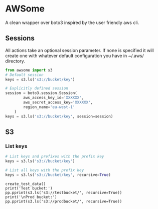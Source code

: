 # AWSome
A clean wrapper over boto3 inspired by the user friendly aws cli.

## Sessions
All actions take an optional session parameter. If none is specified it will create one with whatever default configuration you have in ~/.aws/ directory.

```python
from awsome import s3
# Default session
keys = s3.ls('s3://bucket/key')

# Explicitly defined session
session = boto3.session.Session(
        aws_access_key_id='XXXXXX',
        aws_secret_access_key='XXXXXX',
        region_name='eu-west-1'
    )
keys = s3.ls('s3://bucket/key', session=session)
```

## S3
### List keys

```python
# List keys and prefixes with the prefix key
keys = s3.ls('s3://bucket/key')

# List all keys with the prefix key
keys = s3.ls('s3://bucket/key', recursive=True)
```


    create_test_data()
    print('Test bucket:')
    pp.pprint(s3.ls('s3://testbucket/', recursive=True))
    print('\nProd bucket:')
    pp.pprint(s3.ls('s3://prodbucket/', recursive=True))
